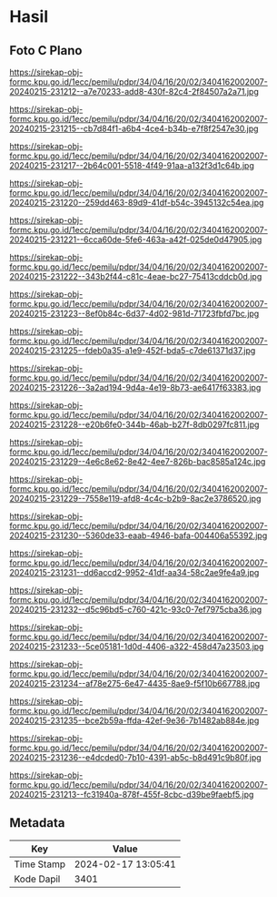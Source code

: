 # Hasil

## Foto C Plano

https://sirekap-obj-formc.kpu.go.id/1ecc/pemilu/pdpr/34/04/16/20/02/3404162002007-20240215-231212--a7e70233-add8-430f-82c4-2f84507a2a71.jpg

https://sirekap-obj-formc.kpu.go.id/1ecc/pemilu/pdpr/34/04/16/20/02/3404162002007-20240215-231215--cb7d84f1-a6b4-4ce4-b34b-e7f8f2547e30.jpg

https://sirekap-obj-formc.kpu.go.id/1ecc/pemilu/pdpr/34/04/16/20/02/3404162002007-20240215-231217--2b64c001-5518-4f49-91aa-a132f3d1c64b.jpg

https://sirekap-obj-formc.kpu.go.id/1ecc/pemilu/pdpr/34/04/16/20/02/3404162002007-20240215-231220--259dd463-89d9-41df-b54c-3945132c54ea.jpg

https://sirekap-obj-formc.kpu.go.id/1ecc/pemilu/pdpr/34/04/16/20/02/3404162002007-20240215-231221--6cca60de-5fe6-463a-a42f-025de0d47905.jpg

https://sirekap-obj-formc.kpu.go.id/1ecc/pemilu/pdpr/34/04/16/20/02/3404162002007-20240215-231222--343b2f44-c81c-4eae-bc27-75413cddcb0d.jpg

https://sirekap-obj-formc.kpu.go.id/1ecc/pemilu/pdpr/34/04/16/20/02/3404162002007-20240215-231223--8ef0b84c-6d37-4d02-981d-71723fbfd7bc.jpg

https://sirekap-obj-formc.kpu.go.id/1ecc/pemilu/pdpr/34/04/16/20/02/3404162002007-20240215-231225--fdeb0a35-a1e9-452f-bda5-c7de61371d37.jpg

https://sirekap-obj-formc.kpu.go.id/1ecc/pemilu/pdpr/34/04/16/20/02/3404162002007-20240215-231226--3a2ad194-9d4a-4e19-8b73-ae6417f63383.jpg

https://sirekap-obj-formc.kpu.go.id/1ecc/pemilu/pdpr/34/04/16/20/02/3404162002007-20240215-231228--e20b6fe0-344b-46ab-b27f-8db0297fc811.jpg

https://sirekap-obj-formc.kpu.go.id/1ecc/pemilu/pdpr/34/04/16/20/02/3404162002007-20240215-231229--4e6c8e62-8e42-4ee7-826b-bac8585a124c.jpg

https://sirekap-obj-formc.kpu.go.id/1ecc/pemilu/pdpr/34/04/16/20/02/3404162002007-20240215-231229--7558e119-afd8-4c4c-b2b9-8ac2e3786520.jpg

https://sirekap-obj-formc.kpu.go.id/1ecc/pemilu/pdpr/34/04/16/20/02/3404162002007-20240215-231230--5360de33-eaab-4946-bafa-004406a55392.jpg

https://sirekap-obj-formc.kpu.go.id/1ecc/pemilu/pdpr/34/04/16/20/02/3404162002007-20240215-231231--dd6accd2-9952-41df-aa34-58c2ae9fe4a9.jpg

https://sirekap-obj-formc.kpu.go.id/1ecc/pemilu/pdpr/34/04/16/20/02/3404162002007-20240215-231232--d5c96bd5-c760-421c-93c0-7ef7975cba36.jpg

https://sirekap-obj-formc.kpu.go.id/1ecc/pemilu/pdpr/34/04/16/20/02/3404162002007-20240215-231233--5ce05181-1d0d-4406-a322-458d47a23503.jpg

https://sirekap-obj-formc.kpu.go.id/1ecc/pemilu/pdpr/34/04/16/20/02/3404162002007-20240215-231234--af78e275-6e47-4435-8ae9-f5f10b667788.jpg

https://sirekap-obj-formc.kpu.go.id/1ecc/pemilu/pdpr/34/04/16/20/02/3404162002007-20240215-231235--bce2b59a-ffda-42ef-9e36-7b1482ab884e.jpg

https://sirekap-obj-formc.kpu.go.id/1ecc/pemilu/pdpr/34/04/16/20/02/3404162002007-20240215-231236--e4dcded0-7b10-4391-ab5c-b8d491c9b80f.jpg

https://sirekap-obj-formc.kpu.go.id/1ecc/pemilu/pdpr/34/04/16/20/02/3404162002007-20240215-231213--fc31940a-878f-455f-8cbc-d39be9faebf5.jpg


## Metadata

| Key        | Value               |
| ---------- | ------------------- |
| Time Stamp | 2024-02-17 13:05:41 |
| Kode Dapil | 3401                |



